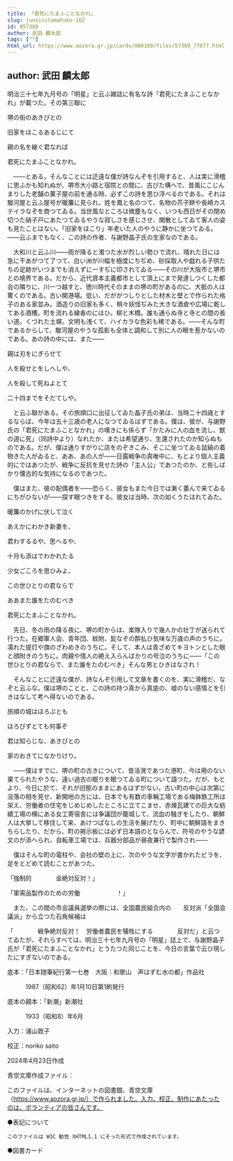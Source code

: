```yaml
---
title: 「君死にたまふことなかれ」
slug: junsinitamahuko-162
id: 057389
author: 武田 麟太郎
tags: [""]
html_url: https://www.aozora.gr.jp/cards/000189/files/57389_77877.html
---
```


## author: 武田 麟太郎

明治三十七年九月号の「明星」と云ふ雑誌に有名な詩「君死にたまふことなかれ」が載つた。その第三聯に




堺の街のあきびとの

旧家をほこるあるじにて

親の名を継ぐ君なれば

君死にたまふことなかれ。





　――とある。そんなことには迂遠な僕が詩なんぞを引用すると、人は実に滑稽に思ふかも知れぬが、堺市大小路と宿院との間に、古びた構へで、昔風にこじんまりした老舗の菓子屋の前を通る時、必ずこの詩を思ひ浮べるのである。それは駿河屋と云ふ屋号が暖簾に見られ、姓を鳳と名のつて、名物の芥子餅や長崎カステイラなぞを商つてゐる。当世風なところは微塵もなく、いつも西日がその閉め切つた硝子戸にあたつてゐるやうな寂しさを感じさせ、閑散としてゐて客人の姿も見たことはない。「旧家をほこり」年老いた人のやうに静かに坐つてゐる。――云ふまでもなく、この詩の作者、与謝野晶子氏の生家なのである。

　大和川と云ふ川――雨が降ると濁つた水が烈しい勢ひで流れ、晴れた日には急に干あがつて了つて、白い洲が川幅を極度にちぢめ、砂採取人や戯れる子供たちの足跡がいつまでも消えずに一すぢに印されてゐる――その川が大阪市と堺市との境界である。だから、近代資本主義都市として頂上にまで発達しつくした都会の隣りに、川一つ越すと、徳川時代そのままの堺の町があるのに、大抵の人は驚くのである。古い開港場。低い、だががつしりとした材木と壁とで作られた格子のある家並み。酒造りの旧家も多く、稍々妖怪ぢみた大きな酒倉や広場に乾してある酒槽。町を流れる線香のにほひ。柳と木橋。誰も通らぬ寺と寺との間の長い道。くづれた土塀。文明も浅くて、ハイカラな色彩も稀である。――そんな町であるからして、駿河屋のやうな孤影も全体と調和して別に人の眼を惹かないのである。あの詩の中には、また――




親は刃をにぎらせて

人を殺せとをしへしや、

人を殺して死ねよとて

二十四までをそだてしや。





　と云ふ聯がある。その旅順口に出征してゐた晶子氏の弟は、当時二十四歳とするならば、今年は五十三歳の老人になつてゐるはずである。僕は、彼が、与謝野氏の「君死にたまふことなかれ」の嘆きにも係らず「かたみに人の血を流し、獣の道に死」（同詩中より）なれたか、または希望通り、生還されたのか知らぬものである。だが、僕は通りすがりに店をのぞきこみ、そこに坐つてゐる鼠縞の着物きた人がゐると、ああ、あの人が――日露戦争の真唯中に、もとより個人主義的にではあつたが、戦争に反抗を見せた詩の「主人公」であつたのか、と些しばかり懐古的な気持になるのであつた。

　僕はまた、彼の配偶者を――恐らく、彼女もまた今日では漸く萎んで来てゐるにちがひないが――探す眼つきをする。彼女は当時、次の如くうたはれてゐた。




暖簾のかげに伏して泣く

あえかにわかき新妻を、

君わするるや、思へるや、

十月も添はでわかれたる

少女ごころを思ひみよ、

この世ひとりの君ならで

ああまた誰をたのむべき

君死にたまふことなかれ。





　先日、冬の雨の降る夜に、堺の町からは、楽隊入りで幾人かの壮丁が送られて行つた。在郷軍人会、青年団、紋附、髭なぞの酔払ひ気味な万歳の声のうちに。濡れた提灯や旗のざわめきのうちに。そして、本人は青ざめてキヨトンとした眼と顔附きのうちに。肉親や情人の絶え入らんばかりの号泣のうちに――「この世ひとりの君ならで、また誰をたのむべき」そんな男とひきはなされ！

　そんなことに迂遠な僕が、詩なんぞ引用して文章を書くのを、実に滑稽だ、なぞと云ふな。僕は堺のことと、この詩の持つ真から真底の、嘘のない感情とを引きはなして考へ得ないのである。




旅順の城はほろぶとも

ほろびずとても何事ぞ

君は知らじな、あきびとの

家のおきてになかりけり。





　――僕はすでに、堺の町の古きについて、昔活溌であつた港町、今は用のない棄てられたやうな、遠い過古の眠りを眠つてゐる町について語つた。だが、もとより、今日に於て、それが旧態のままにあるはずがない。古い町の中心は次第に没落の相を見せ、新開地の方には、日本でも有数の車輛工場である梅鉢鉄工所は栄え、労働者の住宅をじめじめしたところに立てこませ、赤煉瓦建ての巨大な紡績工場の横にある女工寄宿舎には争議団が籠城して、流血の騒ぎをしたり、朝鮮人は大挙して移住して来、あけつぱなしの生活を展げたり、町中に朝鮮語をまきちらしたり、だから、町の掲示板には必ず日本語のとならんで、符号のやうな諺文のが添へられ、自転車工場では、兵器分部品が昼夜兼行で製作され――

　僕はそんな町の電柱や、会社の壁の上に、次のやうな文字が書かれたビラを、足をとどめて読むことがあつた。

「強制的　　　　金絶対反対！」

「軍需品製作のための労働　　　　　　！」

　また、この間の市会議員選挙の際には、全国農民組合内の　　反対派「全国会議派」から立つた石角候補は

「　　　　戦争絶対反対！　労働者農民を犠牲にする　　　　反対だ」と云つてゐたが、それらすべては、明治三十七年九月号の「明星」誌上で、与謝野晶子氏が「君死にたまふことなかれ」とうたつた同じことを、今日の言葉で云ひ現したにすぎないのである。













底本：「日本随筆紀行第一七巻　大阪｜和歌山　声はずむ水の都」作品社

　　　1987（昭和62）年1月10日第1刷発行

底本の親本：「新潮」新潮社

　　　1933（昭和8）年6月

入力：浦山敦子

校正：noriko saito

2024年4月23日作成

青空文庫作成ファイル：

このファイルは、インターネットの図書館、青空文庫（https://www.aozora.gr.jp/）で作られました。入力、校正、制作にあたったのは、ボランティアの皆さんです。











●表記について


	このファイルは W3C 勧告 XHTML1.1 にそった形式で作成されています。







●図書カード